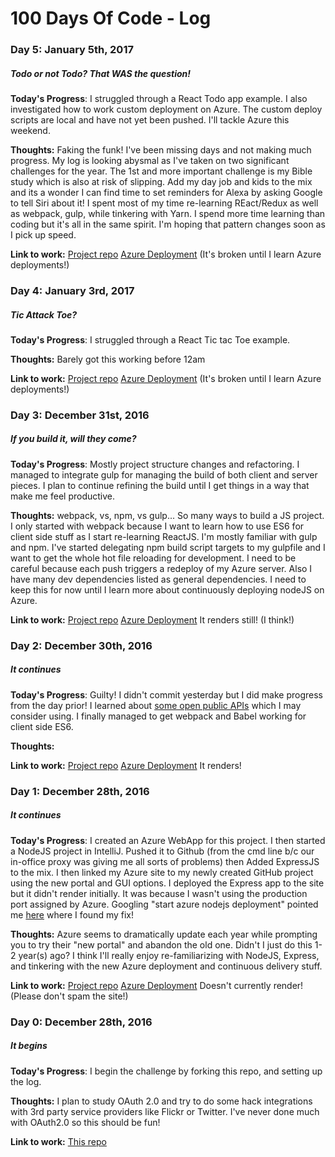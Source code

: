 # 100 Days Of Code - Log

### Day 5: January 5th, 2017
##### Todo or not Todo? That WAS the question!

**Today's Progress**: I struggled through a React Todo app example. I also investigated how to work custom deployment on Azure. The custom deploy scripts are local and have not yet been pushed. I'll tackle Azure this weekend.

**Thoughts:** 
Faking the funk! I've been missing days and not making much progress. My log is looking abysmal as I've taken on two significant challenges for the year. The 1st and more important challenge is my Bible study which is also at risk of slipping. Add my day job and kids to the mix and its a wonder I can find time to set reminders for Alexa by asking Google to tell Siri about it! I spent most of my time re-learning REact/Redux as well as webpack, gulp, while tinkering with Yarn. I spend more time learning than coding but it's all in the same spirit. I'm hoping that pattern changes soon as I pick up speed.

**Link to work:** [Project repo](https://github.com/cliff76/100dayscraig)
[Azure Deployment](http://100dayscraig.azurewebsites.net) (It's broken until I learn Azure deployments!)


### Day 4: January 3rd, 2017
##### Tic Attack Toe?

**Today's Progress**: I struggled through a React Tic tac Toe example.

**Thoughts:** 
Barely got this working before 12am

**Link to work:** [Project repo](https://github.com/cliff76/100dayscraig)
[Azure Deployment](http://100dayscraig.azurewebsites.net) (It's broken until I learn Azure deployments!)


### Day 3: December 31st, 2016
##### If you build it, will they come?

**Today's Progress**: Mostly project structure changes and refactoring. I managed to integrate gulp for managing the build of both client and server pieces. I plan to continue refining the build until I get things in a way that make me feel productive.

**Thoughts:** 
webpack, vs, npm, vs gulp... So many ways to build a JS project. I only started with webpack because I want to learn how to use ES6 for client side stuff as I start re-learning ReactJS. I'm mostly familiar with gulp and npm. I've started delegating npm build script targets to my gulpfile and I want to get the whole hot file reloading for development. I need to be careful because each push triggers a redeploy of my Azure server. Also I have many dev dependencies listed as general dependencies. I need to keep this for now until I learn more about continuously deploying nodeJS on Azure.

**Link to work:** [Project repo](https://github.com/cliff76/100dayscraig)
[Azure Deployment](http://100dayscraig.azurewebsites.net) It renders still! (I think!)

### Day 2: December 30th, 2016
##### It continues

**Today's Progress**: Guilty! I didn't commit yesterday but I did make progress from the day prior! I learned about [some open public APIs](https://github.com/toddmotto/public-apis) which I may consider using. I finally managed to get webpack and Babel working for client side ES6.

**Thoughts:** 

**Link to work:** [Project repo](https://github.com/cliff76/100dayscraig)
[Azure Deployment](http://100dayscraig.azurewebsites.net) It renders!

### Day 1: December 28th, 2016
##### It continues

**Today's Progress**: I created an Azure WebApp for this project. I then started a NodeJS project in IntelliJ. Pushed it to Github (from the cmd line b/c our in-office proxy was giving me all sorts of problems) then Added ExpressJS to the mix. I then linked my Azure site to my newly created GitHub project using the new portal and GUI options. I deployed the Express app to the site but it didn't render initially. It was because I wasn't using the production port assigned by Azure. Googling "start azure nodejs deployment" pointed me [here](https://docs.microsoft.com/en-us/azure/app-service-web/app-service-web-nodejs-get-started) where I found my fix!

**Thoughts:** Azure seems to dramatically update each year while prompting you to try their "new portal" and abandon the old one. Didn't I just do this 1-2 year(s) ago? I think I'll really enjoy re-familiarizing with NodeJS, Express, and tinkering with the new Azure deployment and continuous delivery stuff.

**Link to work:** [Project repo](https://github.com/cliff76/100dayscraig)
[Azure Deployment](http://100dayscraig.azurewebsites.net) Doesn't currently render! (Please don't spam the site!)

### Day 0: December 28th, 2016
##### It begins

**Today's Progress**: I begin the challenge by forking this repo,  and setting up the log. 

**Thoughts:** I plan to study OAuth 2.0 and try to do some hack integrations with 3rd party service providers like Flickr or Twitter. I've never done much with OAuth2.0 so this should be fun!

**Link to work:** [This repo](https://github.com/cliff76/100-days-of-code)
